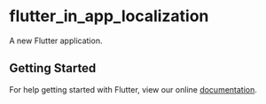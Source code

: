 # flutter_in_app_localization

A new Flutter application.

## Getting Started

For help getting started with Flutter, view our online
[documentation](https://flutter.io/).
